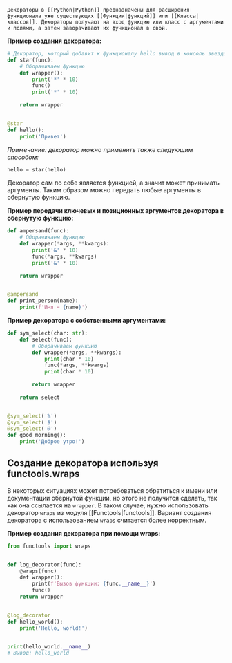 	Декораторы в [[Python|Python]] предназначены для расширения функционала уже существующих [[Функции|функций]] или [[Классы|классов]]. Декораторы получают на вход функцию или класс с аргументами и полями, а затем заворачивают их функционал в свой.

**Пример создания декоратора:**

```Python
# Декоратор, который добавит к функционалу hello вывод в консоль звездочек
def star(func):
	# Оборачиваем функцию
	def wrapper():
		print('*' * 10)
		func()
		print('*' * 10)
		
	return wrapper


@star
def hello():
	print('Привет')
```

*Примечание: декоратор можно применить также следующим способом:*

```Python
hello = star(hello)
```

Декоратор сам по себе является функцией, а значит может принимать аргументы. Таким образом можно передать любые аргументы в обернутую функцию.

**Пример передачи ключевых и позиционных аргументов декоратора в обернутую функцию:**

```Python
def ampersand(func):
	# Оборачиваем функцию
	def wrapper(*args, **kwargs):
		print('&' * 10)
		func(*args, **kwargs)
		print('&' * 10)
		
	return wrapper


@ampersand
def print_person(name):
	print(f'Имя = {name}')
```

**Пример декоратора с собственными аргументами:**

```Python
def sym_select(char: str):
	def select(func):
		# Оборачиваем функцию
		def wrapper(*args, **kwargs):
			print(char * 10)
			func(*args, **kwargs)
			print(char * 10)
			
		return wrapper
		
	return select


@sym_select('%')
@sym_select('$')
@sym_select('@')
def good_morning():
	print('Доброе утро!')
```

## Создание декоратора используя functools.wraps

В некоторых ситуациях может потребоваться обратиться к имени или документации обернутой функции, но этого не получится сделать, так как она ссылается на `wrapper`. В таком случае, нужно использовать декоратор `wraps` из модуля [[Functools|functools]]. Вариант создания декоратора с использованием `wraps` считается более корректным.

**Пример создания декоратора при помощи wraps:**

```Python
from functools import wraps


def log_decorator(func):
    @wraps(func)
    def wrapper():
        print(f'Вызов функции: {func.__name__}')
        func()
	return wrapper


@log_decorator
def hello_world():
	print('Hello, world!')


print(hello_world.__name__)
# Вывод: hello_world
```